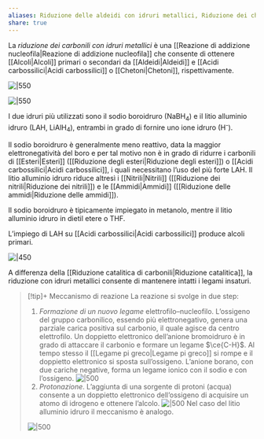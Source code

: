```yaml
---
aliases: Riduzione delle aldeidi con idruri metallici, Riduzione dei chetoni con idruri metallici, Riduzione degli acidi carbossilici con idruri metallici,
share: true
---
```

La *riduzione dei carbonili con idruri metallici* è una [[Reazione di addizione nucleofila|Reazione di addizione nucleofila]] che consente di ottenere [[Alcoli|Alcoli]] primari o secondari da [[Aldeidi|Aldeidi]] e [[Acidi carbossilici|Acidi carbossilici]] o [[Chetoni|Chetoni]], rispettivamente.

![|550](riduzione-carbonile-sodio-boroidruro.png)

![|550](riduzione-carbonile-litio-alluminio-idruro.png)

I due idruri più utilizzati sono il sodio boroidruro (NaBH<sub>4</sub>) e il litio alluminio idruro (LAH, LiAlH<sub>4</sub>), entrambi in grado di fornire uno ione idruro (H<sup>-</sup>).

Il sodio boroidruro è generalmente meno reattivo, data la maggior elettronegatività del boro e per tal motivo non è in grado di ridurre i carbonili di [[Esteri|Esteri]] ([[Riduzione degli esteri|Riduzione degli esteri]]) o [[Acidi carbossilici|Acidi carbossilici]], i quali necessitano l’uso del più forte LAH.
Il litio alluminio idruro riduce altresì i [[Nitrili|Nitrili]] ([[Riduzione dei nitrili|Riduzione dei nitrili]]) e le [[Ammidi|Ammidi]] ([[Riduzione delle ammidi|Riduzione delle ammidi]]).

Il sodio boroidruro è tipicamente impiegato in metanolo, mentre il litio alluminio idruro in dietil etere o THF.

L’impiego di LAH su [[Acidi carbossilici|Acidi carbossilici]] produce alcoli primari.

![|450](riduzione-acidi-carbossilici-litio-alluminio-idruro.png)

A differenza della [[Riduzione catalitica di carbonili|Riduzione catalitica]], la riduzione con idruri metallici consente di mantenere intatti i legami insaturi.

> [!tip]+ Meccanismo di reazione
> La reazione si svolge in due step:
> 1. *Formazione di un nuovo legame* elettrofilo–nucleofilo. L’ossigeno del gruppo carbonilico, essendo più elettronegativo, genera una parziale carica positiva sul carbonio, il quale agisce da centro elettrofilo.
>    Un doppietto elettronico dell’anione bromoidruro è in grado di attaccare il carbonio e formare un legame $\ce{C-H}$. Al tempo stesso il [[Legame pi greco|Legame pi greco]] si rompe e il doppietto elettronico si sposta sull’ossigeno.
>    L’anione borano, con due cariche negative, forma un legame ionico con il sodio e con l’ossigeno.
>    ![|500](c721b119914b5acb6ce77e58cb2e4d08_MD5%201.png)
> 2. *Protonazione*. L’aggiunta di una sorgente di protoni (acqua) consente a un doppietto elettronico dell’ossigeno di acquisire un atomo di idrogeno e ottenere l’alcolo.
>    ![|500](ca63fe6daca834091eb8de59f4670594_MD5%201.png)
> Nel caso del litio alluminio idruro il meccanismo è analogo.
> 
> ![|500](meccanismo-riduzione-litio-alluminio-idruro.png)